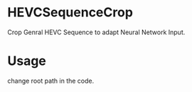 # HEVCSequenceCrop
Crop Genral HEVC Sequence to adapt Neural Network Input.

# Usage
change root path in the code.
